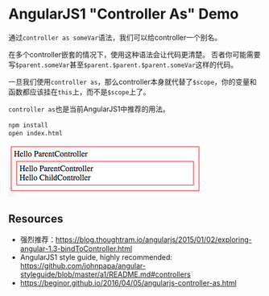 AngularJS1 "Controller As" Demo
===============================

通过`controller as someVar`语法，我们可以给controller一个别名。

在多个controller嵌套的情况下，使用这种语法会让代码更清楚。
否者你可能需要写`$parent.someVar`甚至`$parent.$parent.$parent.someVar`这样的代码。

一旦我们使用`controller as`，那么controller本身就代替了`$scope`，你的变量和函数都应该挂在`this`上，而不是`$scope`上了。

`controller as`也是当前AngularJS1中推荐的用法。

```
npm install
open index.html
```

![demo](./images/demo.jpg)

Resources
---------

- 强烈推荐：<https://blog.thoughtram.io/angularjs/2015/01/02/exploring-angular-1.3-bindToController.html>
- AngularJS1 style guide, highly recommended: <https://github.com/johnpapa/angular-styleguide/blob/master/a1/README.md#controllers>
- <https://beginor.github.io/2016/04/05/angularjs-controller-as.html>